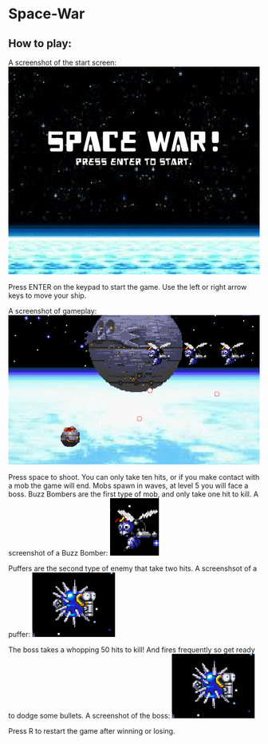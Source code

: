 # Space-War

## How to play: 

A screenshot of the start screen: 
![alt text][logo]

[logo]: https://github.com/Propelledshrimp/Space-War/blob/master/start_screen_screenshot.PNG "Logo Title Text 2"

Press ENTER on the keypad to start the game. 
Use the left or right arrow keys to move your ship.

A screenshot of gameplay:
![alt text][gameplay]

[gameplay]: https://github.com/Propelledshrimp/Space-War/blob/master/gameplay_screenshot.PNG "gameplay Title Text 3"
Press space to shoot.
You can only take ten hits, or if you make contact with a mob the game will end.
Mobs spawn in waves, at level 5 you will face a boss. 
Buzz Bombers are the first type of mob, and only take one hit to kill.
A screenshot of a Buzz Bomber:
![alt text][enemy1]

[enemy1]: https://github.com/Propelledshrimp/Space-War/blob/master/buzz_bomber_screenshot.PNG "enemy1 Title Text 4"
Puffers are the second type of enemy that take two hits. 
A screenshsot of a puffer:
![alt text][enemy2]

[enemy2]: https://github.com/Propelledshrimp/Space-War/blob/master/puffer_screenshot.PNG "enemy2 Title Text 5"
The boss takes a whopping 50 hits to kill! And fires frequently so get ready to dodge some bullets. 
A screenshot of the boss:
![alt text][boss]

[boss]: https://github.com/Propelledshrimp/Space-War/blob/master/puffer_screenshot.PNG "boss Title Text 6"
Press R to restart the game after winning or losing. 
